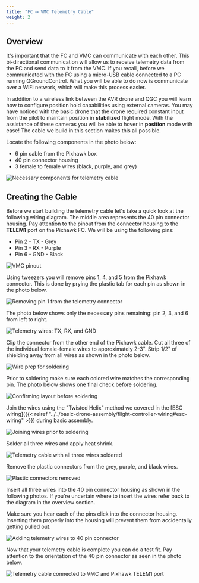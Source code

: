 ```yaml
---
title: "FC ⟷ VMC Telemetry Cable"
weight: 2
---
```


## Overview

It's important that the FC and VMC can communicate with each other.
This bi-directional communication will allow us to receive telemetry
data from the FC and send data to it from the VMC. If you recall,
before we communicated with the FC using a micro-USB cable connected to a
PC running QGroundControl. What you will be able to do now is communicate over a
WiFi network, which will make this process easier.

In addition to a wireless link between the AVR drone and QGC you will learn
how to configure position hold capabilities using external cameras. You may
have noticed with the basic drone that the drone required constant input from the
pilot to maintain position in **stabilized** flight mode. With the assistance
of these cameras you will be able to hover in **position** mode with ease!
The cable we build in this section makes this all possible.

Locate the following components in the photo below:

* 6 pin cable from the Pixhawk box
* 40 pin connector housing
* 3 female to female wires (black, purple, and grey)

![Necessary components for telemetry cable](telem_cable_1.jpg)

## Creating the Cable

Before we start building the telemetry cable let's take a quick look at the following wiring diagram. The middle area represents the 40 pin connector housing. Pay attention to the pinout from the connector housing to the **TELEM1** port on the Pixhawk FC. We will be using the following pins:

* Pin 2 - TX - Grey
* Pin 3 - RX - Purple
* Pin 6 - GND - Black 

![VMC pinout](jetson_pinout_diagram.png)

Using tweezers you will remove pins 1, 4, and 5 from the Pixhawk connector. This is done by prying the plastic tab for each pin as shown in the photo below.

![Removing pin 1 from the telemetry connector](telem_cable_2.jpg)

The photo below shows only the necessary pins remaining: pin 2, 3, and 6 from left to right.

![Telemetry wires: TX, RX, and GND](telem_cable_3.jpg)

Clip the connector from the other end of the Pixhawk cable. Cut all three of the individual female-female wires to approximately 2-3". Strip 1/2" of shielding away from all wires as shown in the photo below. 

![Wire prep for soldering](telem_cable_4.jpg)

Prior to soldering make sure each colored wire matches the corresponding pin. The photo below shows one final check before soldering.

![Confirming layout before soldering](telem_cable_5.jpg)

Join the wires using the "Twisted Helix" method we covered in the [ESC wiring]({{< relref "../../basic-drone-assembly/flight-controller-wiring#esc-wiring" >}}) during basic assembly.

![Joining wires prior to soldering](telem_cable_6.jpg)

Solder all three wires and apply heat shrink.

![Telemetry cable with all three wires soldered](telem_cable_7.jpg)

Remove the plastic connectors from the grey, purple, and black wires.

![Plastic connectors removed](telem_cable_8.jpg)

Insert all three wires into the 40 pin connector housing as shown in the following photos. If you're uncertain where to insert the wires refer back to the diagram in the overview section.

Make sure you hear each of the pins click into the connector housing. Inserting them properly into the housing will prevent them from accidentally getting pulled out.

![Adding telemetry wires to 40 pin connector](telem_cable_9.jpg)

Now that your telemetry cable is complete you can do a test fit. Pay attention to the orientation of the 40 pin connector as seen in the photo below.

![Telemetry cable connected to VMC and Pixhawk TELEM1 port](telem_cable_10.jpg)
